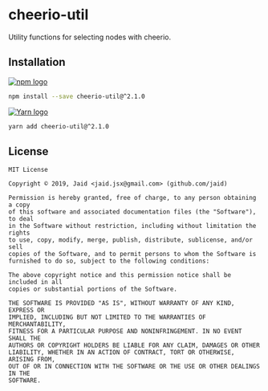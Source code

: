 # cheerio-util


Utility functions for selecting nodes with cheerio.

## Installation
<a href='https://npmjs.com/package/cheerio-util'><img alt='npm logo' src='https://github.com/Jaid/action-readme/raw/master/images/base-assets/npm.png'/></a>
```bash
npm install --save cheerio-util@^2.1.0
```
<a href='https://yarnpkg.com/package/cheerio-util'><img alt='Yarn logo' src='https://github.com/Jaid/action-readme/raw/master/images/base-assets/yarn.png'/></a>
```bash
yarn add cheerio-util@^2.1.0
```




## License
```text
MIT License

Copyright © 2019, Jaid <jaid.jsx@gmail.com> (github.com/jaid)

Permission is hereby granted, free of charge, to any person obtaining a copy
of this software and associated documentation files (the "Software"), to deal
in the Software without restriction, including without limitation the rights
to use, copy, modify, merge, publish, distribute, sublicense, and/or sell
copies of the Software, and to permit persons to whom the Software is
furnished to do so, subject to the following conditions:

The above copyright notice and this permission notice shall be included in all
copies or substantial portions of the Software.

THE SOFTWARE IS PROVIDED "AS IS", WITHOUT WARRANTY OF ANY KIND, EXPRESS OR
IMPLIED, INCLUDING BUT NOT LIMITED TO THE WARRANTIES OF MERCHANTABILITY,
FITNESS FOR A PARTICULAR PURPOSE AND NONINFRINGEMENT. IN NO EVENT SHALL THE
AUTHORS OR COPYRIGHT HOLDERS BE LIABLE FOR ANY CLAIM, DAMAGES OR OTHER
LIABILITY, WHETHER IN AN ACTION OF CONTRACT, TORT OR OTHERWISE, ARISING FROM,
OUT OF OR IN CONNECTION WITH THE SOFTWARE OR THE USE OR OTHER DEALINGS IN THE
SOFTWARE.
```

